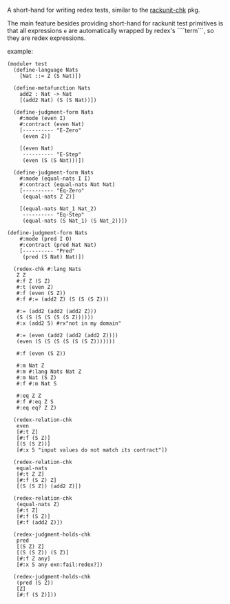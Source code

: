 A short-hand for writing redex tests, similar to the
[rackunit-chk](https://github.com/jeapostrophe/rackunit-chk) pkg.

The main feature besides providing short-hand for rackunit test
primitives is that all expressions ```e``` are automatically
wrapped by redex's ````term```, so they are redex expressions.

example:


```racket
(module+ test
  (define-language Nats
    [Nat ::= Z (S Nat)])
  
  (define-metafunction Nats
    add2 : Nat -> Nat
    [(add2 Nat) (S (S Nat))])
  
  (define-judgment-form Nats
    #:mode (even I)
    #:contract (even Nat)
    [---------- "E-Zero"
     (even Z)]
    
    [(even Nat)
     ---------- "E-Step"
     (even (S (S Nat)))])

  (define-judgment-form Nats
    #:mode (equal-nats I I)
    #:contract (equal-nats Nat Nat)
    [---------- "Eq-Zero"
     (equal-nats Z Z)]
    
    [(equal-nats Nat_1 Nat_2)
     ---------- "Eq-Step"
     (equal-nats (S Nat_1) (S Nat_2))])

(define-judgment-form Nats
    #:mode (pred I O)
    #:contract (pred Nat Nat)
    [---------- "Pred"
     (pred (S Nat) Nat)])

  (redex-chk #:lang Nats
   Z Z
   #:f Z (S Z)
   #:t (even Z)
   #:f (even (S Z))
   #:f #:= (add2 Z) (S (S (S Z)))
   
   #:= (add2 (add2 (add2 Z)))
   (S (S (S (S (S (S Z))))))
   #:x (add2 5) #rx"not in my domain"

   #:= (even (add2 (add2 (add2 Z))))
   (even (S (S (S (S (S (S Z)))))))

   #:f (even (S Z))

   #:m Nat Z
   #:m #:lang Nats Nat Z
   #:m Nat (S Z)
   #:f #:m Nat S

   #:eq Z Z
   #:f #:eq Z S
   #:eq eq? Z Z)

  (redex-relation-chk
   even
   [#:t Z]
   [#:f (S Z)]
   [(S (S Z))]
   [#:x 5 "input values do not match its contract"])

  (redex-relation-chk
   equal-nats
   [#:t Z Z]
   [#:f (S Z) Z]
   [(S (S Z)) (add2 Z)])

  (redex-relation-chk
   (equal-nats Z)
   [#:t Z]
   [#:f (S Z)]
   [#:f (add2 Z)])

  (redex-judgment-holds-chk
   pred
   [(S Z) Z]
   [(S (S Z)) (S Z)]
   [#:f Z any]
   [#:x 5 any exn:fail:redex?])

  (redex-judgment-holds-chk
   (pred (S Z))
   [Z]
   [#:f (S Z)]))
```
